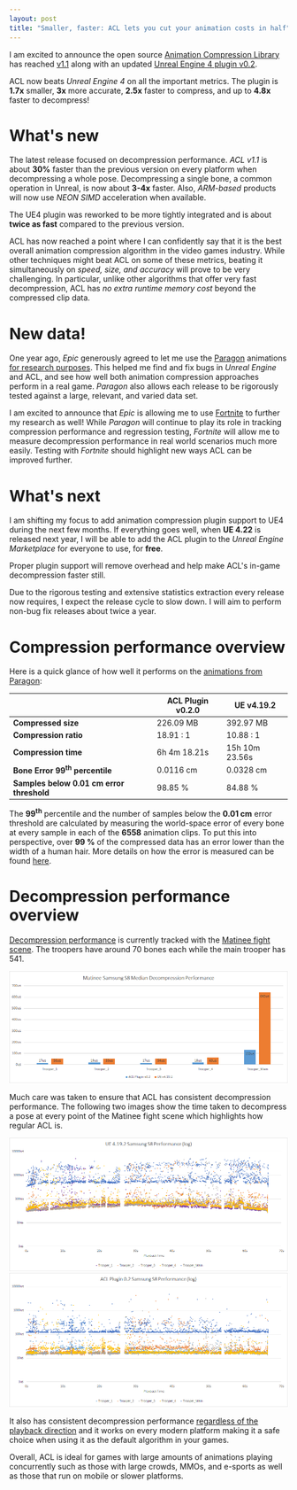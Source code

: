 ```yaml
---
layout: post
title: "Smaller, faster: ACL lets you cut your animation costs in half"
---
```

I am excited to announce the open source [Animation Compression Library](https://github.com/nfrechette/acl) has reached [v1.1](https://github.com/nfrechette/acl/releases/tag/v1.1.0) along with an updated [Unreal Engine 4 plugin v0.2](https://github.com/nfrechette/acl-ue4-plugin/releases/tag/v0.2.0).

ACL now beats *Unreal Engine 4* on all the important metrics. The plugin is **1.7x** smaller, **3x** more accurate, **2.5x** faster to compress, and up to **4.8x** faster to decompress!

# What's new

The latest release focused on decompression performance. *ACL v1.1* is about **30%** faster than the previous version on every platform when decompressing a whole pose. Decompressing a single bone, a common operation in Unreal, is now about **3-4x** faster. Also, *ARM-based* products will now use *NEON SIMD* acceleration when available.

The UE4 plugin was reworked to be more tightly integrated and is about **twice as fast** compared to the previous version.

ACL has now reached a point where I can confidently say that it is the best overall animation compression algorithm in the video games industry. While other techniques might beat ACL on some of these metrics, beating it simultaneously on *speed, size, and accuracy* will prove to be very challenging. In particular, unlike other algorithms that offer very fast decompression, ACL has *no extra runtime memory cost* beyond the compressed clip data.

# New data!

One year ago, *Epic* generously agreed to let me use the [Paragon](https://www.unrealengine.com/en-US/paragon) animations [for research purposes](http://nfrechette.github.io/2017/12/05/acl_paragon/). This helped me find and fix bugs in *Unreal Engine* and ACL, and see how well both animation compression approaches perform in a real game. *Paragon* also allows each release to be rigorously tested against a large, relevant, and varied data set.

I am excited to announce that *Epic* is allowing me to use [Fortnite](https://www.epicgames.com/fortnite/en-US/home) to further my research as well! While *Paragon* will continue to play its role in tracking compression performance and regression testing, *Fortnite* will allow me to measure decompression performance in real world scenarios much more easily. Testing with *Fortnite* should highlight new ways ACL can be improved further.

# What's next

I am shifting my focus to add animation compression plugin support to UE4 during the next few months. If everything goes well, when **UE 4.22** is released next year, I will be able to add the ACL plugin to the *Unreal Engine Marketplace* for everyone to use, for **free**.

Proper plugin support will remove overhead and help make ACL's in-game decompression faster still.

Due to the rigorous testing and extensive statistics extraction every release now requires, I expect the release cycle to slow down. I will aim to perform non-bug fix releases about twice a year.

# Compression performance overview

Here is a quick glance of how well it performs on the [animations from Paragon](https://github.com/nfrechette/acl-ue4-plugin/blob/develop/Docs/paragon_performance.md):

|                   | ACL Plugin v0.2.0 | UE v4.19.2     |
| -------               | --------      | -------               |
| **Compressed size**   | 226.09 MB | 392.97 MB      |
| **Compression ratio** | 18.91 : 1 | 10.88 : 1      |
| **Compression time**  | 6h 4m 18.21s | 15h 10m 23.56s |
| **Bone Error 99<sup>th</sup> percentile** | 0.0116 cm | 0.0328 cm |
| **Samples below 0.01 cm error threshold** | 98.85 % | 84.88 % |

The **99<sup>th</sup>** percentile and the number of samples below the **0.01 cm** error threshold are calculated by measuring the world-space error of every bone at every sample in each of the **6558** animation clips. To put this into perspective, over **99 %** of the compressed data has an error lower than the width of a human hair. More details on how the error is measured can be found [here](https://github.com/nfrechette/acl/blob/develop/docs/error_metrics.md).

# Decompression performance overview

[Decompression performance](https://github.com/nfrechette/acl-ue4-plugin/blob/develop/Docs/decompression_performance.md) is currently tracked with the [Matinee fight scene](http://nfrechette.github.io/2017/10/05/acl_in_ue4/). The troopers have around 70 bones each while the main trooper has 541.

![Matinee S8 Median Performance](/public/acl/acl_plugin_v020_decomp_s8_matinee.png)

Much care was taken to ensure that ACL has consistent decompression performance. The following two images show the time taken to decompress a pose at every point of the Matinee fight scene which highlights how regular ACL is.

![Matinee UE4 S8 Performance Variance](/public/acl/acl_plugin_v020_decomp_x8_matinee_ue4_variance.png)
![Matinee ACL S8 Performance Variance](/public/acl/acl_plugin_v020_decomp_x8_matinee_acl_variance.png)

It also has consistent decompression performance [regardless of the playback direction](https://github.com/nfrechette/acl/blob/develop/docs/decompression_performance.md#uniformly-sampled-algorithm) and it works on every modern platform making it a safe choice when using it as the default algorithm in your games.

Overall, ACL is ideal for games with large amounts of animations playing concurrently such as those with large crowds, MMOs, and e-sports as well as those that run on mobile or slower platforms.
